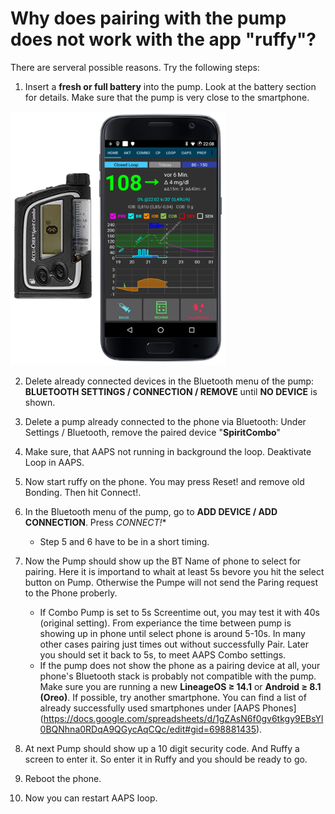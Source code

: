 # Why does pairing with the pump does not work with the app "ruffy"?
There are serveral possible reasons. Try the following steps:
1.  Insert a **fresh or full battery** into the pump. Look at the battery section for details. Make sure that the pump is very close to the smartphone.

![Combo should be next to phone](https://raw.githubusercontent.com/T-o-b-i-a-s/ComboLooping/master/resources/Combo_next_to_Phone.png)

2.  Delete already connected devices in the Bluetooth menu of the pump: **BLUETOOTH SETTINGS / CONNECTION / REMOVE** until 
    **NO DEVICE** is shown.
3.  Delete a pump already connected to the phone via Bluetooth: Under Settings / Bluetooth, remove the paired device 
    "**SpiritCombo**"
4.  Make sure, that AAPS not running in background the loop. Deaktivate Loop in AAPS.
5.  Now start ruffy on the phone. You may press Reset! and remove old Bonding. Then hit Connect!.
6.  In the Bluetooth menu of the pump, go to **ADD DEVICE / ADD CONNECTION**. Press *CONNECT!** 
    * Step 5 and 6 have to be in a short timing.
7.  Now the Pump should show up the BT Name of phone to select for pairing. Here it is importand to whait at least 5s 
    bevore you hit the select button on Pump. Otherwise the Pumpe will not send the Paring request to the Phone proberly.
 
    * If Combo Pump is set to 5s Screentime out, you may test it with 40s (original setting). From experiance the time 
      between pump is showing up in phone until select phone is around 5-10s. In many other cases pairing just times out 
      without successfully Pair. Later you should set it back to 5s, to meet AAPS Combo settings.
    * If the pump does not show the phone as a pairing device at all, your phone's Bluetooth stack is probably not 
      compatible with the pump. Make sure you are running a new **LineageOS ≥ 14.1** or **Android ≥ 8.1 (Oreo)**. If 
      possible, try another smartphone. You can find a list of already successfully used smartphones under [AAPS Phones] 
      (https://docs.google.com/spreadsheets/d/1gZAsN6f0gv6tkgy9EBsYl0BQNhna0RDqA9QGycAqCQc/edit#gid=698881435). 

8.  At next Pump should show up a 10 digit security code. And Ruffy a screen to enter it. So enter it in Ruffy and you 
    should be ready to go.
9.  Reboot the phone.
10. Now you can restart AAPS loop.
